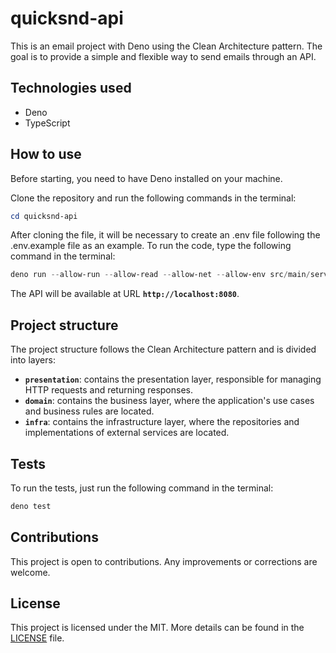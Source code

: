 # quicksnd-api

This is an email project with Deno using the Clean Architecture pattern. The goal is to provide a simple and flexible way to send emails through an API.

## Technologies used

- Deno
- TypeScript

## How to use

Before starting, you need to have Deno installed on your machine.

Clone the repository and run the following commands in the terminal:

```powershell
cd quicksnd-api
```

After cloning the file, it will be necessary to create an .env file following the .env.example file as an example.
To run the code, type the following command in the terminal:

```powershell
deno run --allow-run --allow-read --allow-net --allow-env src/main/server.ts
```

The API will be available at URL **`http://localhost:8080`**.

## Project structure

The project structure follows the Clean Architecture pattern and is divided into layers:

- **`presentation`**: contains the presentation layer, responsible for managing HTTP requests and returning responses.
- **`domain`**: contains the business layer, where the application's use cases and business rules are located.
- **`infra`**: contains the infrastructure layer, where the repositories and implementations of external services are located.

## **Tests**

To run the tests, just run the following command in the terminal:

```powershell
deno test
```

## Contributions

This project is open to contributions. Any improvements or corrections are welcome.

## License

This project is licensed under the MIT. More details can be found in the [LICENSE](https://github.com/souz4s/quicksnd-api/blob/main/LICENSE) file.